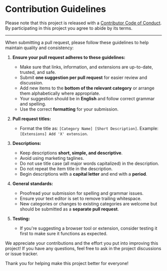 # Contribution Guidelines

Please note that this project is released with a [Contributor Code of Conduct](code-of-conduct.md). By participating in this project you agree to abide by its terms.

---

When submitting a pull request, please follow these guidelines to help maintain quality and consistency:

1. **Ensure your pull request adheres to these guidelines:**
   - Make sure that links, information, and extensions are up-to-date, trusted, and safe.
   - Submit **one suggestion per pull request** for easier review and discussion.
   - Add new items to the **bottom of the relevant category** or arrange them alphabetically where appropriate.
   - Your suggestion should be in **English** and follow correct grammar and spelling.
   - Use the correct **formatting** for your submission.
   
2. **Pull request titles:**
   - Format the title as: `[Category Name] [Short Description]`. Example: `[Extensions] Add 'X' extension`.
   
3. **Descriptions:**
   - Keep descriptions **short, simple, and descriptive**.
   - Avoid using marketing taglines.
   - Do not use title case (all major words capitalized) in the description.
   - Do not repeat the item title in the description.
   - Begin descriptions with a **capital letter** and end with a **period**.
   
4. **General standards:**
   - Proofread your submission for spelling and grammar issues.
   - Ensure your text editor is set to remove trailing whitespace.
   - New categories or changes to existing categories are welcome but should be submitted as a **separate pull request**.

5. **Testing:**
   - If you're suggesting a browser tool or extension, consider testing it first to make sure it functions as expected.

We appreciate your contributions and the effort you put into improving this project! If you have any questions, feel free to ask in the project discussions or issue tracker.

Thank you for helping make this project better for everyone!
